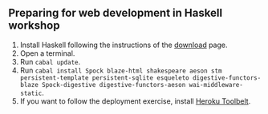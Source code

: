 ## Preparing for web development in Haskell workshop

1. Install Haskell following the instructions of the [download](https://www.haskell.org/downloads) page.
2. Open a terminal.
3. Run `cabal update`.
4. Run `cabal install Spock blaze-html shakespeare aeson stm persistent-template persistent-sqlite esqueleto digestive-functors-blaze Spock-digestive digestive-functors-aeson wai-middleware-static`.
5. If you want to follow the deployment exercise, install [Heroku Toolbelt](https://toolbelt.heroku.com/).
